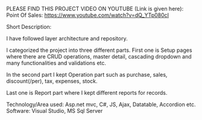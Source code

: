 PLEASE FIND THIS PROJECT VIDEO ON YOUTUBE (Link is given here):
Point Of Sales: https://www.youtube.com/watch?v=dQ_YTp080cI


Short Description:

I have followed layer architecture and repository. 

I categorized the project into three different parts.
First one is Setup pages where there are CRUD operations, 
master detail, cascading dropdown and many functionalities and validations etc.

In the second part I kept Operation part such as purchase, 
sales, discount(/per), tax, expenses, stock.

Last one is Report part where I kept different reports for records.

Technology/Area used: Asp.net mvc, C#, JS, Ajax, Datatable, Accordion etc.
Software: Visual Studio, MS Sql Server
